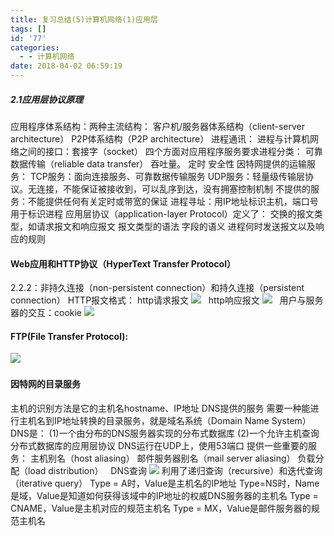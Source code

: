 ```yaml
---
title: 复习总结(5)计算机网络(1)应用层
tags: []
id: '77'
categories:
  - - 计算机网络
date: 2018-04-02 06:59:19
---
```


##### 2.1应用层协议原理

应用程序体系结构：两种主流结构： 客户机/服务器体系结构（client-server architecture） P2P体系结构（P2P architecture） 进程通讯： 进程与计算机网络之间的接口：套接字（socket） 四个方面对应用程序服务要求进程分类： 可靠数据传输（reliable data transfer） 吞吐量。 定时 安全性 因特网提供的运输服务： TCP服务：面向连接服务、可靠数据传输服务 UDP服务：轻量级传输层协议。无连接，不能保证被接收到，可以乱序到达，没有拥塞控制机制 不提供的服务：不能提供任何有关定时或带宽的保证 进程寻址：用IP地址标识主机，端口号用于标识进程 应用层协议（application-layer Protocol）定义了： 交换的报文类型，如请求报文和响应报文 报文类型的语法 字段的语义 进程何时发送报文以及响应的规则

#### Web应用和HTTP协议（HyperText Transfer Protocol）

2.2.2：非持久连接（non-persistent connection）和持久连接（persistent connection） HTTP报文格式： http请求报文 ![](/img/2018/04/YLQL_5X2BGFV2ATLOKA4.png)   http响应报文 ![](/img/2018/04/483@0JNM7MT2YSNF-e1522587118916.png)   用户与服务器的交互：cookie ![](/img/2018/04/WU9ZD5E66U7DK9PK0D4Y-e1522587214997.png)  

#### FTP(File Transfer Protocol):

![](/img/2018/04/D6PJ1SRVE1K94Y52.png)  

#### 因特网的目录服务

主机的识别方法是它的主机名hostname、IP地址 DNS提供的服务 需要一种能进行主机名到IP地址转换的目录服务，就是域名系统（Domain Name System） DNS是： (1)一个由分布的DNS服务器实现的分布式数据库 (2)一个允许主机查询分布式数据库的应用层协议 DNS运行在UDP上，使用53端口 提供一些重要的服务： 主机别名（host aliasing） 邮件服务器别名（mail server aliasing） 负载分配（load distribution）   DNS查询 ![](/img/2018/04/DU13TOOV7M9TK8KPLNI0.png) 利用了递归查询（recursive）和迭代查询（iterative query） Type = A时，Value是主机名的IP地址 Type=NS时，Name是域，Value是知道如何获得该域中的IP地址的权威DNS服务器的主机名 Type = CNAME，Value是主机对应的规范主机名 Type = MX，Value是邮件服务器的规范主机名